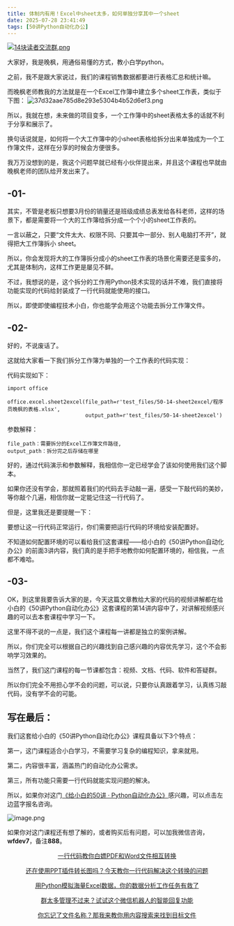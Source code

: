 ```yaml
---
title: 体制内有用！Excel中sheet太多，如何单独分享其中一个sheet
date: 2025-07-28 23:41:49
tags: [50讲Python自动化办公]
---
```

[![14块读者交流群.png](https://raw.gitcode.com/user-images/assets/5027920/48edc8fa-6d2e-4eca-9e14-d71638eadb55/14块读者交流群.png '14块读者交流群.png')](https://mp.weixin.qq.com/s?__biz=MzUzNTc5NjA4NQ==&mid=2247502200&idx=1&sn=7e543675545ac6622123af6009fdebce&scene=21#wechat_redirect)

大家好，我是晚枫，用通俗易懂的方式，教小白学python。

之前，我不是跟大家说过，我们的课程销售数据都要进行表格汇总和统计嘛。

而晚枫老师教我的方法就是在一个Excel工作簿中建立多个sheet工作表，类似于下图：
![37d32aae785d8e293e5304b4b52d6ef3.png](https://raw.gitcode.com/user-images/assets/5027920/da396cb6-b4f6-465b-b4f0-cca580e2d188/37d32aae785d8e293e5304b4b52d6ef3.png '37d32aae785d8e293e5304b4b52d6ef3.png')


所以，我就在想，未来做的项目变多，一个工作簿中的sheet表格太多的话就不利于分享和展示了。

换句话说就是，如何将一个大工作簿中的小sheet表格给拆分出来单独成为一个工作簿文件，这样在分享的时候会方便很多。

我万万没想到的是，我这个问题早就已经有小伙伴提出来，并且这个课程也早就由晚枫老师的团队给开发出来了。



## -01-


其实，不管是老板只想要3月份的销量还是班级成绩总表发给各科老师，这样的场景下，都是需要将一个大的工作簿给拆分成一个个小的sheet工作表的。

一言以蔽之，只要“文件太大、权限不同、只要其中一部分、别人电脑打不开”，就得把大工作簿拆小 sheet。

所以，你会发现将大的工作簿拆分成小的sheet工作表的场景化需要还是蛮多的，尤其是体制内，这样工作更是屡见不鲜。

不过，我想说的是，这个拆分的工作用Python技术实现的话并不难，我们直接将功能实现的代码给封装成了一行代码就能使用的接口。

所以，即使即使编程技术小白，你也能学会用这个功能去拆分工作簿文件。



## -02-


好的，不说废话了。

这就给大家看一下我们拆分工作簿为单独的一个工作表的代码实现：

代码实现如下：
```
import office

office.excel.sheet2excel(file_path=r'test_files/50-14-sheet2excel/程序员晚枫的表格.xlsx',
                         output_path=r'test_files/50-14-sheet2excel')
```

参数解释：
```
file_path：需要拆分的Excel工作簿文件路径,
output_path：拆分完之后存储在哪里
```

好的，通过代码演示和参数解释，我相信你一定已经学会了该如何使用我们这个脚本。

如果你还没有学会，那就照着我们的代码去手动敲一遍，感受一下敲代码的美妙，等你敲个几遍，相信你就一定能记住这一行代码了。

但是，这里我还是要提醒一下：

要想让这一行代码正常运行，你们需要把运行代码的环境给安装配置好。

不知道如何配置环境的可以看给我们这套课程——给小白的《50讲Python自动化办公》的前面3讲内容，我们真的是手把手地教你如何配置环境的，相信我，一点都不难哈。



## -03-


OK，到这里我要告诉大家的是，今天这篇文章教给大家的代码的视频讲解都在给小白的《50讲Python自动化办公》这套课程的第14讲内容中了，对讲解视频感兴趣的可以去本套课程中学习一下。

这里不得不说的一点是，我们这个课程每一讲都是独立的案例讲解。

所以，你们完全可以根据自己的兴趣找到自己感兴趣的内容优先学习，这个不会影响学习效果的。

当然了，我们这门课程的每一节课都包含：视频、文档、代码、软件和答疑群。

所以你们完全不用担心学不会的问题，可以说，只要你认真跟着学习，认真练习敲代码，没有学不会的可能。



## 写在最后：



我们这套给小白的《50讲Python自动化办公》课程具备以下3个特点：

第一，这门课程适合小白学习，不需要学习复杂的编程知识，拿来就用。

第二，内容很丰富，涵盖热门的自动化办公需求。

第三，所有功能只需要一行代码就能实现问题的解决。

所以，如果你对这门[《给小白的50讲 · Python自动化办公》](https://mp.weixin.qq.com/merchant/mppaysubscribe?action=go_paid_article&article_url=https%3A%2F%2Fmp.weixin.qq.com%2Fs%2F9hB7Ghyf_km5ARSBBWt4BQ&token=772408466&lang=zh_CN)感兴趣，可以点击左边蓝字报名咨询。

![image.png](https://raw.gitcode.com/user-images/assets/5027920/df7121f7-192b-42e5-a627-fbe859fa12d2/image.png 'image.png')

如果你对这门课程还有想了解的，或者购买后有问题，可以加我微信咨询，**wfdev7**，备注**888**。

<center>

[一行代码教你白嫖PDF和Word文件相互转换](https://mp.weixin.qq.com/s?__biz=MzUzNTc5NjA4NQ==&mid=2247502407&idx=1&sn=4b375aaa3f71d008d7a2879be02951cc&scene=21#wechat_redirect)

[还在使用PPT插件转长图吗？今天教你一行代码解决这个转换的问题](https://mp.weixin.qq.com/s?__biz=MzUzNTc5NjA4NQ==&mid=2247502431&idx=1&sn=0636d23d00ccea1f1ee2f2f495e876cf&scene=21#wechat_redirect)
  
[用Python模拟海量Excel数据，你的数据分析工作任务有救了](https://mp.weixin.qq.com/s?__biz=MzUzNTc5NjA4NQ==&mid=2247502439&idx=1&sn=a9c1308bbcfd2ac39fbabab4bacded74&scene=21#wechat_redirect)

[群太多管理不过来？试试这个微信机器人的智能回复功能](https://mp.weixin.qq.com/s?__biz=MzUzNTc5NjA4NQ==&mid=2247502446&idx=1&sn=05ddaf0b55ccb2a35cc89120b4032a43&scene=21#wechat_redirect)

[你忘记了文件名称？那我来教你用内容搜索来找到目标文件](https://mp.weixin.qq.com/s?__biz=MzUzNTc5NjA4NQ==&mid=2247502454&idx=1&sn=0473e26f4a63d132b0a61c1211bce497&scene=21#wechat_redirect)

<center>

